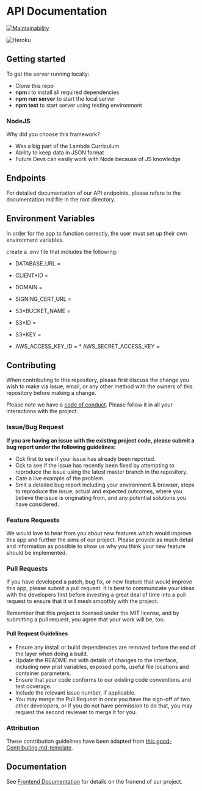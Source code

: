 # API Documentation

[![Maintainability](https://api.codeclimate.com/v1/badges/da01f596f6f9f722c5b8/maintainability)](https://codeclimate.com/github/Lambda-School-Labs/kansha-be/maintainability)

![Heroku](https://heroku-badge.herokuapp.com/?app=kansha-server)

## Getting started

To get the server running locally:

-   Clone this repo
-   **npm i** to install all required dependencies
-   **npm run server** to start the local server
-   **npm test** to start server using testing environment

### NodeJS

Why did you choose this framework?

-   Was a big part of the Lambda Curriculum
-   Ability to keep data in JSON format
-   Future Devs can easily work with Node because of JS knowledge

## Endpoints

For detailed documentation of our API endpoints, please refere to the documentation.md file in the root directory.

## Environment Variables

In order for the app to function correctly, the user must set up their own environment variables.

create a .env file that includes the following:

-   DATABASE_URL =
-   CLIENT\*ID =

-   DOMAIN =
-   SIGNING_CERT_URL =
-   S3\*BUCKET_NAME =
-   S3\*ID =
-   S3\*KEY =
-   AWS_ACCESS_KEY_ID = \* AWS_SECRET_ACCESS_KEY =

## Contributing

When contributing to this repository, please first discuss the change you wish to make via issue, email, or any other method with the owners of this repository before making a change.

Please note we have a [code of conduct](./code_of_conduct.md). Please follow it in all your interactions with the project.

### Issue/Bug Request

**If you are having an issue with the existing project code, please submit a bug report under the following guidelines:**

-   Cck first to see if your issue has already been reported.
-   Cck to see if the issue has recently been fixed by attempting to reproduce the issue using the latest master branch in the repository.
-   Cate a live example of the problem.
-   Smit a detailed bug report including your environment & browser, steps to reproduce the issue, actual and expected outcomes, where you believe the issue is originating from, and any potential solutions you have considered.

### Feature Requests

We would love to hear from you about new features which would improve this app and further the aims of our project. Please provide as much detail and information as possible to show us why you think your new feature should be implemented.

### Pull Requests

If you have developed a patch, bug fix, or new feature that would improve this app, please submit a pull request. It is best to communicate your ideas with the developers first before investing a great deal of time into a pull request to ensure that it will mesh smoothly with the project.

Remember that this project is licensed under the MIT license, and by submitting a pull request, you agree that your work will be, too.

#### Pull Request Guidelines

-   Ensure any install or build dependencies are removed before the end of the layer when doing a build.
-   Update the README.md with details of changes to the interface, including new plist variables, exposed ports, useful file locations and container parameters.
-   Ensure that your code conforms to our existing code conventions and test coverage.
-   Include the relevant issue number, if applicable.
-   You may merge the Pull Request in once you have the sign-off of two other developers, or if you do not have permission to do that, you may request the second reviewer to merge it for you.

### Attribution

These contribution guidelines have been adapted from [this good-Contributing.md-template](https://gist.github.com/PurpleBooth/b24679402957c63ec426).

## Documentation

See [Frontend Documentation](https://github.com/Lambda-School-Labs/kansha-fe/blob/master/README.md) for details on the fronend of our project.
